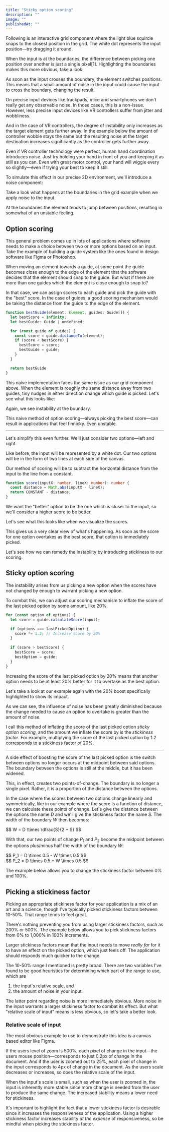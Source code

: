 ```yaml
---
title: "Sticky option scoring"
description: ""
image: ""
publishedAt: ""
---
```


Following is an interactive grid component where the light blue squircle snaps to the closest position in the grid. The white dot represents the input position—try dragging it around.

<NoNoise />

When the input is at the boundaries, the difference between picking one position over another is just a single pixel[1]. Highlighting the boundaries makes this more obvious, take a look:

<NoNoiseShowBoundaries />

As soon as the input crosses the boundary, the element switches positions. This means that a small amount of noise in the input could cause the input to cross the boundary, changing the result.

On precise input devices like trackpads, mice and smartphones we don't really get any observable noise. In those cases, this is a non-issue. However, less precise input devices like VR controllers suffer from jitter and wobbliness.

And in the case of VR controllers, the degree of instability only increases as the target element gets further away. In the example below the amount of controller wobble stays the same but the resulting noise at the target destination increases significantly as the controller gets further away.

<Scene scene="vr-controller" height={430} zoom={1.4} yOffset={-0.5} usesVariables />

Even if VR controller technology were perfect, human hand coordination introduces noise. Just try holding your hand in front of you and keeping it as still as you can. Even with great motor control, your hand will wiggle every so slightly—even if trying your best to keep it still.

To simulate this effect in our precise 2D environment, we'll introduce a noise component:

<NoiseComponent />

Take a look what happens at the boundaries in the grid example when we apply noise to the input.

<SomeNoise />

At the boundaries the element tends to jump between positions, resulting in somewhat of an unstable feeling.


## Option scoring

This general problem comes up in lots of applications where software needs to make a choice between two or more options based on an input. Take the example of building a guide system like the ones found in design software like Figma or Photoshop.

When moving an element towards a guide, at some point the guide becomes close enough to the edge of the element that the software decides that the element should snap to the guide. But what if there are more than one guides which the element is close enough to snap to?

In that case, we can assign scores to each guide and pick the guide with the "best" score. In the case of guides, a good scoring mechanism would be taking the distance from the guide to the edge of the element.

```ts
function bestGuide(element: Element, guides: Guide[]) {
  let bestScore = Infinity;
  let bestGuide: Guide | undefined;

  for (const guide of guides) {
    const score = guide.distanceTo(element);
    if (score < bestScore) {
      bestScore = score;
      bestGuide = guide;
    }
  }

  return bestGuide
}
```

This naive implementation faces the same issue as our grid component above. When the element is roughly the same distance away from two guides, tiny nudges in either direction change which guide is picked. Let's see what this looks like:

<Guides />

Again, we see instability at the boundary.

This naive method of option scoring—always picking the best score—can result in applications that feel finnicky. Even unstable.

---

Let's simplify this even further. We'll just consider two options—left and right.

Like before, the input will be represented by a white dot. Our two options will be in the form of two lines at each side of the canvas.

<Options />

Our method of scoring will be to subtract the horizontal distance from the input to the line from a constant.

```ts
function score(inputX: number, lineX: number): number {
  const distance = Math.abs(inputX - lineX);
  return CONSTANT - distance;
}
```

We want the "better" option to be the one which is closer to the input, so we'll consider a higher score to be better.

Let's see what this looks like when we visualize the scores.

<OptionsWithScore />

This gives us a very clear view of what's happening. As soon as the score for one option overtakes as the best score, that option is immediately picked.

Let's see how we can remedy the instability by introducing stickiness to our scoring.


## Sticky option scoring

The instability arises from us picking a new option when the scores have not changed by enough to warrant picking a new option.

To combat this, we can adjust our scoring mechanism to inflate the score of the last picked option by some amount, like 20%.

```ts
for (const option of options) {
  let score = guide.calculateScore(input);

  if (options === lastPickedOption) {
    score *= 1.2; // Increase score by 20%
  }
  
  if (score > bestScore) {
    bestScore = score;
    bestOption = guide;
  }
}
```

Increasing the score of the last picked option by 20% means that another option needs to be at least 20% better for it to overtake as the best option.

Let's take a look at our example again with the 20% boost specifically highlighted to show its impact.

<OptionsSticky />

As we can see, the influence of noise has been greatly diminished because the change needed to cause an option to overtake is greater than the amount of noise.

I call this method of inflating the score of the last picked option _sticky option scoring_, and the amount we inflate the score by is the _stickiness factor_. For example, multiplying the score of the last picked option by 1.2 corresponds to a stickiness factor of 20%.


---

A side effect of boosting the score of the last picked option is the switch between options no longer occurs at the midpoint between said options. The boundary between the options is still at the middle, but it has been widened.

<OptionsStickyGap />

This, in effect, creates two points-of-change. The boundary is no longer a single pixel. Rather, it is a proportion of the distance between the options.

In the case where the scores between two options change linearly and symmetrically, like in our example where the score is a function of distance, we can calculate these points of change. Let's give the distance between the options the name $D$ and we'll give the stickiness factor the name $S$. The width of the boundary $W$ then becomes:

<p className="mathblock">$$ W = D \times \dfrac{S}{2 + S} $$</p>

With that, our two points of change $P_1$ and $P_2$ become the midpoint between the options plus/minus half the width of the boundary $W$:

<p className="mathblock">$$ P_1 = D \times 0.5 - W \times 0.5 $$<br />$$ P_2 = D \times 0.5 + W \times 0.5 $$</p>

The example below allows you to change the stickiness factor between 0% and 100%.

<OptionsStickyGapDynamic />


## Picking a stickiness factor

Picking an appropriate stickiness factor for your application is a mix of an art and a science, though I've typically picked stickiness factors between 10-50%. That range tends to feel great.

There's nothing preventing you from using larger stickiness factors, such as 200% or 500%. The example below allows you to pick stickiness factors from 0% to 1,000% in 100% increments.

<LargeStickinessFactors />

Larger stickiness factors mean that the input needs to move _really far_ for it to have an effect on the picked option, which just feels off. The application should responds much quicker to the change.

The 10-50% range I mentioned is pretty broad. There are two variables I've found to be good heuristics for determining which part of the range to use, which are

 1. the input's relative scale, and
 2. the amount of noise in your input.

 The latter point regarding noise is more immediately obvious. More noise in the input warrants a larger stickiness factor to combat its effect. But what "relative scale of input" means is less obvious, so let's take a better look. 


### Relative scale of input

The most obvious example to use to demonstrate this idea is a canvas based editor like Figma.

If the users level of zoom is 500%, each pixel of change in the input—the users mouse position—corresponds to just 0.2px of change in the document. And if the user is zoomed out to 25%, each pixel of change in the input corresponds to 4px of change in the document. As the users scale decreases or increases, so does the relative scale of the input.

When the input's scale is small, such as when the user is zoomed in, the input is inherently more stable since more change is needed from the user to produce the same change. The increased stability means a lower need for stickiness.

It's important to highlight the fact that a lower stickiness factor is desirable since it increases the responsiveness of the application. Using a higher stickiness factor increases stability _at the expense_ of responsiveness, so be mindful when picking the stickiness factor.
